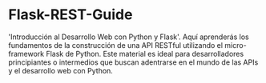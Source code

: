 # Flask-REST-Guide
 'Introducción al Desarrollo Web con Python y Flask'. Aquí aprenderás los fundamentos de la construcción de una API RESTful utilizando el micro-framework Flask de Python. Este material es ideal para desarrolladores principiantes o intermedios que buscan adentrarse en el mundo de las APIs y el desarrollo web con Python.
